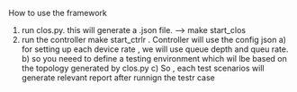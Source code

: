How to use the framework

1) run clos.py. this will generate a .json file.  --> make start_clos
2) run the controller make start_ctrlr . Controller will use the config json
    a) for setting up each device rate , we will use queue depth and queu rate. 
    b)  so you neeed to define a testing environment which wil lbe based on the topology generated by clos.py
    c) So , each test scenarios will generate relevant report after runnign the testr case 